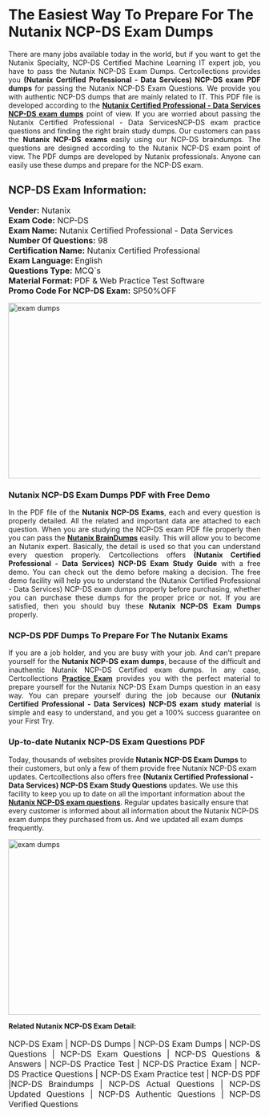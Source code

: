 <h1>The Easiest Way To Prepare For The Nutanix NCP-DS Exam Dumps</h1> <p style="text-align:justify">There are many jobs available today in the world, but if you want to get the Nutanix Specialty, NCP-DS Certified Machine Learning IT expert job, you have to pass the Nutanix NCP-DS Exam Dumps. Certcollections provides you <strong>(Nutanix Certified Professional - Data Services) NCP-DS exam PDF dumps</strong> for passing the Nutanix NCP-DS Exam Questions. We provide you with authentic NCP-DS dumps that are mainly related to IT. This PDF file is developed according to the <a href="https://www.certsofficial.com/nutanix/ncp-ds-questions"><strong>Nutanix Certified Professional - Data Services NCP-DS exam dumps</strong></a> point of view. If you are worried about passing the Nutanix Certified Professional - Data ServicesNCP-DS exam practice questions and finding the right brain study dumps. Our customers can pass the <strong>Nutanix NCP-DS exams </strong>easily using our NCP-DS braindumps. The questions are designed according to the Nutanix NCP-DS exam point of view. The PDF dumps are developed by Nutanix professionals. Anyone can easily use these dumps and prepare for the NCP-DS exam.</p> <h2><strong>NCP-DS Exam Information:</strong></h2> <p><span style="font-size:16px"><strong>Vender:</strong> Nutanix<br /> <strong>Exam Code:</strong> NCP-DS<br /> <strong>Exam Name:</strong> Nutanix Certified Professional - Data Services<br /> <strong>Number Of Questions:</strong> 98<br /> <strong>Certification Name:</strong> Nutanix Certified Professional<br /> <strong>Exam Language: </strong>English<br /> <strong>Questions Type:</strong> MCQ`s<br /> <strong>Material Format: </strong>PDF & Web Practice Test Software<br /> <strong>Promo Code For NCP-DS Exam:</strong> SP50%OFF</span></p> <p><a href="https://www.certsofficial.com/nutanix/ncp-ds-questions" rel="no-follow"><img alt="exam dumps" src="https://www.certcollections.com/uploads/content/certsofficial.jpg" style="height:350px; width:750px" /></a></p> <h3><strong>Nutanix NCP-DS Exam Dumps PDF with Free Demo</strong></h3> <p style="text-align:justify">In the PDF file of the <strong>Nutanix NCP-DS Exams</strong>, each and every question is properly detailed. All the related and important data are attached to each question. When you are studying the NCP-DS exam PDF file properly then you can pass the <a href="https://www.certsofficial.com/nutanix-dumps"><strong>Nutanix BrainDumps</strong></a> easily. This will allow you to become an Nutanix expert. Basically, the detail is used so that you can understand every question properly. Certcollections offers <strong>(Nutanix Certified Professional - Data Services) NCP-DS Exam Study Guide</strong> with a free demo. You can check out the demo before making a decision. The free demo facility will help you to understand the (Nutanix Certified Professional - Data Services) NCP-DS exam dumps properly before purchasing, whether you can purchase these dumps for the proper price or not. If you are satisfied, then you should buy these <strong>Nutanix NCP-DS Exam Dumps</strong> properly.</p> <h3><strong>NCP-DS PDF Dumps To Prepare For The Nutanix Exams</strong></h3> <p style="text-align:justify">If you are a job holder, and you are busy with your job. And can't prepare yourself for the <strong>Nutanix NCP-DS exam dumps</strong>, because of the difficult and inauthentic Nutanix NCP-DS Certified exam dumps. In any case, Certcollections <strong><a href="https://www.certsofficial.com/">Practice Exam</a></strong> provides you with the perfect material to prepare yourself for the Nutanix NCP-DS Exam Dumps question in an easy way. You can prepare yourself during the job because our <strong>(Nutanix Certified Professional - Data Services) NCP-DS exam study material</strong> is simple and easy to understand, and you get a 100% success guarantee on your First Try.</p> <h3><strong>Up-to-date Nutanix NCP-DS Exam Questions PDF</strong></h3> <p>Today, thousands of websites provide <strong>Nutanix NCP-DS Exam Dumps</strong> to their customers, but only a few of them provide free Nutanix NCP-DS exam updates. Certcollections also offers free <strong>(Nutanix Certified Professional - Data Services) NCP-DS Exam Study Questions</strong> updates. We use this facility to keep you up to date on all the important information about the <a href="https://www.certsofficial.com/nutanix/ncp-ds-questions"><strong>Nutanix NCP-DS exam questions</strong></a>. Regular updates basically ensure that every customer is informed about all information about the Nutanix NCP-DS exam dumps they purchased from us. And we updated all exam dumps frequently.</p> <p><a href="https://www.certsofficial.com/nutanix/ncp-ds-questions"><img alt="exam dumps " src="https://www.certcollections.com/uploads/content/certsofficial2.jpg" style="height:350px; width:750px" /></a></p> <p style="text-align:justify"><span style="font-size:14px"><strong>Related Nutanix NCP-DS Exam Detail:</strong></span><br /> <br /> <span style="font-size:16px">NCP-DS Exam | NCP-DS Dumps | NCP-DS Exam Dumps | NCP-DS Questions | NCP-DS Exam Questions | NCP-DS Questions & Answers | NCP-DS Practice Test | NCP-DS Practice Exam | NCP-DS Practice Questions | NCP-DS Exam Practice test | NCP-DS PDF |NCP-DS Braindumps | NCP-DS Actual Questions | NCP-DS Updated Questions | NCP-DS Authentic Questions | NCP-DS Verified Questions</span></p>

